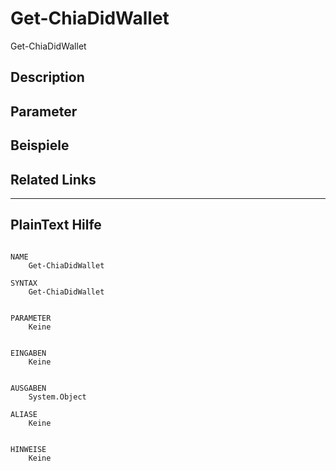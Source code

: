 ﻿# Get-ChiaDidWallet

Get-ChiaDidWallet 



## Description



## Parameter

## Beispiele

## Related Links


---
## PlainText Hilfe

```

NAME
    Get-ChiaDidWallet
    
SYNTAX
    Get-ChiaDidWallet  
    
    
PARAMETER
    Keine
    
    
EINGABEN
    Keine
    
    
AUSGABEN
    System.Object
    
ALIASE
    Keine
    

HINWEISE
    Keine



```

